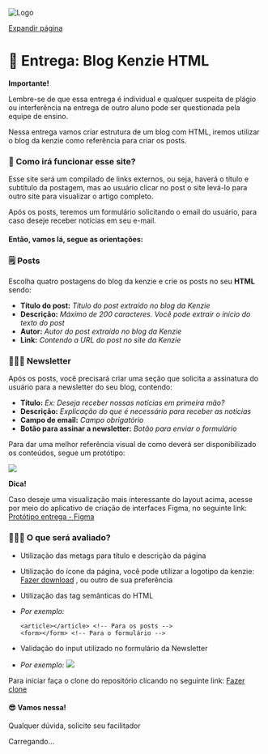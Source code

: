 ![Logo](https://conteudo-kenzie-fullstack.vercel.app/style_guide/img/logo/default.png "Logo")

[Expandir página](https://conteudo-kenzie-fullstack.vercel.app/modulo_1/_entrega_sprint_1/index.html)

🏁 Entrega: Blog Kenzie HTML
============================

**Importante!**

Lembre-se de que essa entrega é individual e qualquer suspeita de plágio ou interferência na entrega de outro aluno pode ser questionada pela equipe de ensino.

Nessa entrega vamos criar estrutura de um blog com HTML, iremos utilizar o blog da kenzie como referência para criar os posts.

### 🤔 Como irá funcionar esse site?

Esse site será um compilado de links externos, ou seja, haverá o título e subtítulo da postagem, mas ao usuário clicar no post o site levá-lo para outro site para visualizar o artigo completo.

Após os posts, teremos um formulário solicitando o email do usuário, para caso deseje receber notícias em seu e-mail.

#### Então, vamos lá, segue as orientações:

### 🗒️ Posts

Escolha quatro postagens do blog da kenzie e crie os posts no seu **HTML** sendo:

*   **Título do post:** _Título do post extraído no blog da Kenzie_
*   **Descrição:** _Máximo de 200 caracteres. Você pode extrair o início do texto do post_
*   **Autor:** _Autor do post extraído no blog da Kenzie_
*   **Link:** _Contendo a URL do post no site da Kenzie_

### 👨🏿‍💻 Newsletter

Após os posts, você precisará criar uma seção que solicita a assinatura do usuário para a newsletter do seu blog, contendo:

*   **Título:** _Ex: Deseja receber nossas notícias em primeira mão?_
*   **Descrição:** _Explicação do que é necessário para receber as notícias_
*   **Campo de email:** _Campo obrigatório_
*   **Botão para assinar a newsletter:** _Botão para enviar o formulário_

Para dar uma melhor referência visual de como deverá ser disponibilizado os conteúdos, segue um protótipo:

![](./img/example-1.svg)

**Dica!**

Caso deseje uma visualização mais interessante do layout acima, acesse por meio do aplicativo de criação de interfaces Figma, no seguinte link: [Protótipo entrega - Figma](https://www.figma.com/file/rR2ssQ7Z2PYXlaOHePyA1n/%F0%9F%8F%81-Entrega%3A-Blog-Kenzie-HTML?node-id=0%3A1)

### 👨🏿‍💻 O que será avaliado?

*   Utilização das metags para título e descrição da página
*   Utilização do ícone da página, você pode utilizar a logotipo da kenzie: [Fazer download](./img/favicon.jpeg) , ou outro de sua preferência
*   Utilização das tag semânticas do HTML

*   _Por exemplo:_
    
        <article></article> <!-- Para os posts -->
        <form></form> <!-- Para o formulário -->
    

*   Validação do input utilizado no formulário da Newsletter

*   _Por exemplo:_ ![](./img/validation.svg)

Para iniciar faça o clone do repositório clicando no seguinte link: [Fazer clone](https://classroom.github.com/a/jll1dKAO)

#### 😎 Vamos nessa!

Qualquer dúvida, solicite seu facilitador

Carregando…
